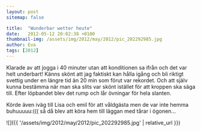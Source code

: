 ```yaml
---
layout: post
sitemap: false

title:  "Wunderbar wetter heute"
date:   2012-05-12 20:02:38 +0100
thumbnail-img: /assets/img/2012/may/2012/pic_202292985.jpg
author: Eva
tags: [2012]
---
```


Klarade av att jogga i 40 minuter utan att konditionen sa ifrån och det var helt underbart! Känns skönt att jag faktiskt kan hålla igång och bli riktigt svettig under en längre tid än 20 min som förut var rekordet. Och att själv kunna bestämma när man ska slits var skönt istället för att kroppen ska säga till. Efter löpbandet blev det rump och lår övningar för hela slanten. 

Körde även iväg till Lisa och emil för att  våldgästa men de var inte hemma buhuuuuu:((( så då blev att köra hem till läggan med tårar i ögonen...

![]({{ '/assets/img/2012/may/2012/pic_202292985.jpg'  | relative_url }})

